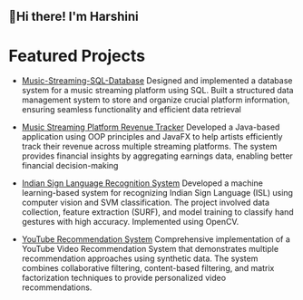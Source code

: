 ## 👋Hi there! I'm Harshini

<!--
**Harshini-9/Harshini-9** is a ✨ _special_ ✨ repository because its `README.md` (this file) appears on your GitHub profile.
Here are some ideas to get you started:

- 🔭 I’m currently working on ...
- 🌱 I’m currently learning ...
- 👯 I’m looking to collaborate on ...
- 🤔 I’m looking for help with ...
- 💬 Ask me about ...
- 📫 How to reach me: ...
- 😄 Pronouns: ...
- ⚡ Fun fact: ...
-->


# Featured Projects
- [Music-Streaming-SQL-Database](https://github.com/Harshini-9/Music-Streaming-SQL-Database)
Designed and implemented a database system for a music streaming platform using SQL. Built a structured data management system to store and organize crucial platform information, ensuring seamless functionality and efficient data retrieval

- [Music Streaming Platform Revenue Tracker](https://github.com/Harshini-9/Revenue-Tracker?tab=readme-ov-file#music-streaming-platform-revenue-tracker)
Developed a Java-based application using OOP
 principles and JavaFX to help artists efficiently track their revenue across multiple streaming platforms. The system provides financial insights by aggregating earnings data, enabling better financial decision-making

- [Indian Sign Language Recognition System](https://github.com/Harshini-9/Indian-Sign-Language-Detection/tree/main)
Developed a machine learning-based system for recognizing Indian Sign Language (ISL) using computer vision and SVM classification. The project involved data collection, feature extraction (SURF), and model training to classify hand gestures with high accuracy. Implemented using OpenCV.

- [YouTube Recommendation System](https://github.com/Harshini-9/YouTube-Recommendation-System)
Comprehensive implementation of a YouTube Video Recommendation System that demonstrates multiple recommendation approaches using synthetic data. The system combines collaborative filtering, content-based filtering, and matrix factorization techniques to provide personalized video recommendations.
